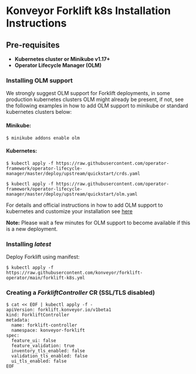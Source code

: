 # Konveyor Forklift k8s Installation Instructions

## Pre-requisites

- **Kubernetes cluster or Minikube v1.17+**
- **Operator Lifecycle Manager (OLM)**

### Installing OLM support

We strongly suggest OLM support for Forklift deployments, in some production kubernetes clusters OLM might already be present, if not, see the following examples in how to add OLM support to minikube or standard kubernetes clusters below:

#### Minikube:
`$ minikube addons enable olm`

#### Kubernetes:
`$ kubectl apply -f https://raw.githubusercontent.com/operator-framework/operator-lifecycle-manager/master/deploy/upstream/quickstart/crds.yaml`

`$ kubectl apply -f https://raw.githubusercontent.com/operator-framework/operator-lifecycle-manager/master/deploy/upstream/quickstart/olm.yaml`

For details and official instructions in how to add OLM support to kubernetes and customize your installation see [here](https://github.com/operator-framework/operator-lifecycle-manager/blob/master/doc/install/install.md)

**Note:** Please wait a few minutes for OLM support to become available if this is a new deployment.

### Installing _latest_

Deploy Forklift using manifest:

`$ kubectl apply -f https://raw.githubusercontent.com/konveyor/forklift-operator/main/forklift-k8s.yml`

### Creating a _ForkliftController_ CR (SSL/TLS disabled)
```
$ cat << EOF | kubectl apply -f -
apiVersion: forklift.konveyor.io/v1beta1
kind: ForkliftController
metadata:
  name: forklift-controller
  namespace: konveyor-forklift
spec:
  feature_ui: false
  feature_validation: true
  inventory_tls_enabled: false
  validation_tls_enabled: false
  ui_tls_enabled: false
EOF
```
